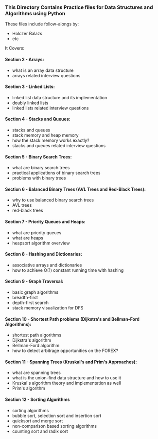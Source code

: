 ### This Directory Contains Practice files for Data Structures and Algorithms using Python

These files include follow-alongs by:
-  Holczer Balazs
- etc

It Covers: 

#### Section 2 - Arrays:

- what is an array data structure
- arrays related interview questions

#### Section 3 - Linked Lists:

- linked list data structure and its implementation
- doubly linked lists
- linked lists related interview questions

#### Section 4 - Stacks and Queues:

- stacks and queues
- stack memory and heap memory
- how the stack memory works exactly?
- stacks and queues related interview questions

#### Section 5 - Binary Search Trees:

- what are binary search trees
- practical applications of binary search trees
- problems with binary trees

#### Section 6 - Balanced Binary Trees (AVL Trees and Red-Black Trees):

- why to use balanced binary search trees
- AVL trees
- red-black trees

#### Section 7 - Priority Queues and Heaps:

- what are priority queues
- what are heaps
- heapsort algorithm overview

#### Section 8 - Hashing and Dictionaries:

- associative arrays and dictionaries
- how to achieve O(1) constant running time with hashing

#### Section 9 - Graph Traversal:

- basic graph algorithms
- breadth-first
- depth-first search
- stack memory visualization for DFS

#### Section 10 - Shortest Path problems (Dijkstra's and Bellman-Ford Algorithms):

- shortest path algorithms
- Dijkstra's algorithm
- Bellman-Ford algorithm
- how to detect arbitrage opportunities on the FOREX?

#### Section 11 - Spanning Trees (Kruskal's and Prim's Approaches):

- what are spanning trees
- what is the union-find data structure and how to use it
- Kruskal's algorithm theory and implementation as well
- Prim's algorithm

#### Section 12 - Sorting Algorithms

- sorting algorithms
- bubble sort, selection sort and insertion sort
- quicksort and merge sort
- non-comparison based sorting algorithms
- counting sort and radix sort
